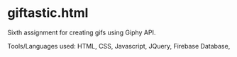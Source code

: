 # giftastic.html

Sixth assignment for creating gifs using Giphy API.

Tools/Languages used: HTML, CSS, Javascript, JQuery, Firebase Database,
